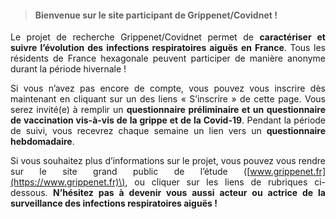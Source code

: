 
> #### **Bienvenue sur le site participant de Grippenet/Covidnet !**

<div class="px-2 pt-2" style="text-align: justify;text-justify: inter-word;">

Le projet de recherche Grippenet/Covidnet permet de **caractériser et suivre l’évolution des infections respiratoires aiguës en France**. Tous les résidents de France hexagonale  peuvent participer de manière anonyme durant la période hivernale !

Si vous n’avez pas encore de compte, vous pouvez vous inscrire dès maintenant en cliquant sur un des liens « S’inscrire » de cette page. Vous serez invité(e) à remplir un **questionnaire préliminaire et un questionnaire de vaccination vis-à-vis de la grippe et de la Covid-19**. Pendant la période de suivi, vous recevrez chaque semaine un lien vers un  **questionnaire hebdomadaire**.

Si vous souhaitez plus d’informations sur le projet, vous pouvez vous rendre sur le site grand public de l’étude \([www.grippenet.fr](https://www.grippenet.fr)\), ou cliquer sur les liens de rubriques ci-dessous. **N’hésitez pas à devenir vous aussi acteur ou actrice de la surveillance des infections respiratoires aiguës !**

</div>
